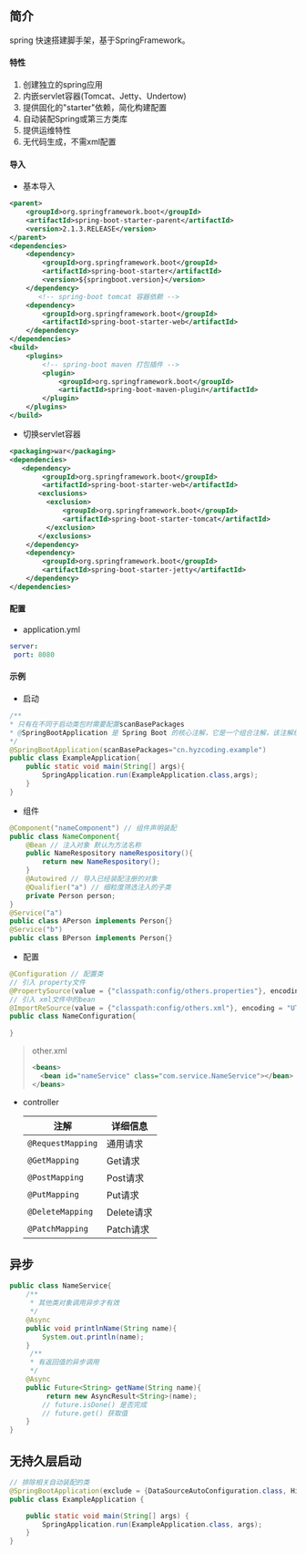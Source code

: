 ## 简介

spring 快速搭建脚手架，基于SpringFramework。

#### 特性

1.  创建独立的spring应用
2.  内嵌servlet容器(Tomcat、Jetty、Undertow)
3.  提供固化的"starter"依赖，简化构建配置
4.  自动装配Spring或第三方类库
5.  提供运维特性
6.  无代码生成，不需xml配置

#### 导入

- 基本导入

```xml
<parent>
    <groupId>org.springframework.boot</groupId>
    <artifactId>spring-boot-starter-parent</artifactId>
    <version>2.1.3.RELEASE</version>
</parent>
<dependencies>
    <dependency>
        <groupId>org.springframework.boot</groupId>
        <artifactId>spring-boot-starter</artifactId>
        <version>${springboot.version}</version>
    </dependency>
       <!-- spring-boot tomcat 容器依赖 -->
    <dependency>
        <groupId>org.springframework.boot</groupId>
        <artifactId>spring-boot-starter-web</artifactId>
    </dependency>
</dependencies>
<build>
    <plugins>
        <!-- spring-boot maven 打包插件 -->
        <plugin>
            <groupId>org.springframework.boot</groupId>
            <artifactId>spring-boot-maven-plugin</artifactId>
        </plugin>
    </plugins>
</build>
```

- 切换servlet容器

```xml
<packaging>war</packaging>
<dependencies>
   <dependency>
        <groupId>org.springframework.boot</groupId>
        <artifactId>spring-boot-starter-web</artifactId>
       <exclusions>
       	 <exclusion>
             <groupId>org.springframework.boot</groupId>
             <artifactId>spring-boot-starter-tomcat</artifactId>
         </exclusion>
       </exclusions>
    </dependency>
    <dependency>
        <groupId>org.springframework.boot</groupId>
        <artifactId>spring-boot-starter-jetty</artifactId>
    </dependency>
</dependencies>
```

#### 配置

- application.yml

```yml
server: 
 port: 8080
```



#### 示例

- 启动

```java
/**
* 只有在不同于启动类包时需要配置scanBasePackages
* @SpringBootApplication 是 Spring Boot 的核心注解，它是一个组合注解，该注解组合了： @Configuration、@EnableAutoConfiguration、@ComponentScan； 若不是用 @SpringBootApplication 注解也可以使用这三个注解代替。
*/
@SpringBootApplication(scanBasePackages="cn.hyzcoding.example")
public class ExampleApplication{
    public static void main(String[] args){
        SpringApplication.run(ExampleApplication.class,args);
    }
}
```

- 组件

```java
@Component("nameComponent") // 组件声明装配
public class NameComponent{
    @Bean // 注入对象 默认为方法名称
    public NameRespository nameRespository(){
        return new NameRespository();
    }
    @Autowired // 导入已经装配注册的对象
    @Qualifier("a") // 细粒度筛选注入的子类
    private Person person;
}
@Service("a")
public class APerson implements Person{}
@Service("b")
public class BPerson implements Person{}
```

- 配置

  

```java
@Configuration // 配置类
// 引入 property文件
@PropertySource(value = {"classpath:config/others.properties"}, encoding = "UTF-8")
// 引入 xml文件中的bean
@ImportReSource(value = {"classpath:config/others.xml"}, encoding = "UTF-8")
public class NameConfiguration{
    
}
```

> other.xml
>
> ```xml
> <beans>
> 	<bean id="nameService" class="com.service.NameService"></bean>
> </beans>
> ```

- controller

  | 注解              | 详细信息   |
  | ----------------- | ---------- |
  | `@RequestMapping` | 通用请求   |
  | `@GetMapping`     | Get请求    |
  | `@PostMapping`    | Post请求   |
  | `@PutMapping`     | Put请求    |
  | `@DeleteMapping`  | Delete请求 |
  | `@PatchMapping`   | Patch请求  |

  

## 异步

```java
public class NameService{
    /**
     * 其他类对象调用异步才有效
     */
    @Async
    public void printlnName(String name){
        System.out.println(name);
    }
     /**
     * 有返回值的异步调用
     */
    @Async
    public Future<String> getName(String name){
         return new AsyncResult<String>(name);
        // future.isDone() 是否完成
        // future.get() 获取值
    }
}
```





## 无持久层启动

```java
// 排除相关自动装配的类
@SpringBootApplication(exclude = {DataSourceAutoConfiguration.class, HibernateJpaAutoConfiguration.class})
public class ExampleApplication {

    public static void main(String[] args) {
        SpringApplication.run(ExampleApplication.class, args);
    }
}
```



